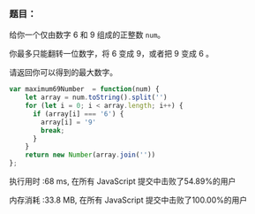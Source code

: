 ### 题目：

给你一个仅由数字 6 和 9 组成的正整数 `num`。

你最多只能翻转一位数字，将 6 变成 9，或者把 9 变成 6 。

请返回你可以得到的最大数字。





```js
var maximum69Number  = function(num) {
    let array = num.toString().split('')
    for (let i = 0; i < array.length; i++) {
      if (array[i] === '6') {
        array[i] = '9'
        break;
      }
    }
    return new Number(array.join(''))
};
```

执行用时 :68 ms, 在所有 JavaScript 提交中击败了54.89%的用户

内存消耗 :33.8 MB, 在所有 JavaScript 提交中击败了100.00%的用户